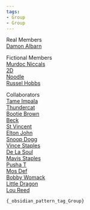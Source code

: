 ```yaml
---
tags:
- Group
- Group
---
```

   
Real Members   
[Damon Albarn](./Damon%20Albarn.md)   
   
Fictional Members   
[Murdoc Niccals](/not_created.md)   
[2D](/not_created.md)   
[Noodle](/not_created.md)   
[Russel Hobbs](/not_created.md)   
   
Collaborators   
[Tame Impala](./Tame%20Impala.md)   
[Thundercat](/not_created.md)   
[Bootie Brown](/not_created.md)   
[Beck](/not_created.md)   
[St Vincent](/not_created.md)   
[Elton John](/not_created.md)   
[Snoop Dogg](/not_created.md)   
[Vince Staples](/not_created.md)   
[De La Soul](/not_created.md)   
[Mavis Staples](/not_created.md)   
[Pusha T](/not_created.md)   
[Mos Def](/not_created.md)   
[Bobby Womack](/not_created.md)   
[Little Dragon](/not_created.md)   
[Lou Reed](/not_created.md)   
   
`{_obsidian_pattern_tag_Group}`